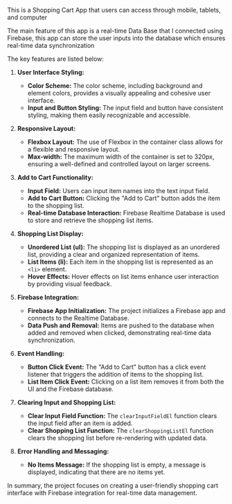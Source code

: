 This is a Shopping Cart App that users can access through mobile, tablets, and computer 

The main feature of this app is a real-time Data Base that I connected using Firebase, this app can store the user inputs into the database which ensures real-time data synchronization

The key features are listed below: 

1. **User Interface Styling:**
   - **Color Scheme:** The color scheme, including background and element colors, provides a visually appealing and cohesive user interface.
   - **Input and Button Styling:** The input field and button have consistent styling, making them easily recognizable and accessible.

2. **Responsive Layout:**
   - **Flexbox Layout:** The use of Flexbox in the container class allows for a flexible and responsive layout.
   - **Max-width:** The maximum width of the container is set to 320px, ensuring a well-defined and controlled layout on larger screens.

3. **Add to Cart Functionality:**
   - **Input Field:** Users can input item names into the text input field.
   - **Add to Cart Button:** Clicking the "Add to Cart" button adds the item to the shopping list.
   - **Real-time Database Interaction:** Firebase Realtime Database is used to store and retrieve the shopping list items.

4. **Shopping List Display:**
   - **Unordered List (ul):** The shopping list is displayed as an unordered list, providing a clear and organized representation of items.
   - **List Items (li):** Each item in the shopping list is represented as an `<li>` element.
   - **Hover Effects:** Hover effects on list items enhance user interaction by providing visual feedback.

5. **Firebase Integration:**
   - **Firebase App Initialization:** The project initializes a Firebase app and connects to the Realtime Database.
   - **Data Push and Removal:** Items are pushed to the database when added and removed when clicked, demonstrating real-time data synchronization.

6. **Event Handling:**
   - **Button Click Event:** The "Add to Cart" button has a click event listener that triggers the addition of items to the shopping list.
   - **List Item Click Event:** Clicking on a list item removes it from both the UI and the Firebase database.

7. **Clearing Input and Shopping List:**
   - **Clear Input Field Function:** The `clearInputFieldEl` function clears the input field after an item is added.
   - **Clear Shopping List Function:** The `clearShoppingListEl` function clears the shopping list before re-rendering with updated data.

8. **Error Handling and Messaging:**
   - **No Items Message:** If the shopping list is empty, a message is displayed, indicating that there are no items yet.

In summary, the project focuses on creating a user-friendly shopping cart interface with Firebase integration for real-time data management. 
